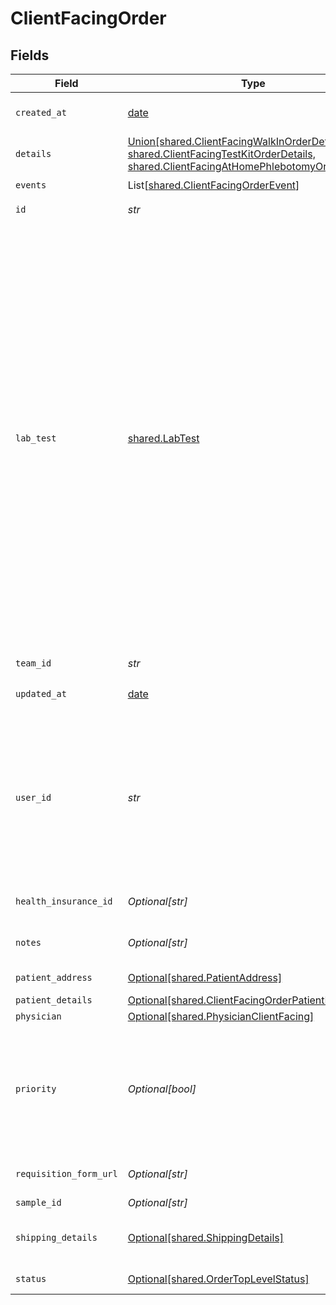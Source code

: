 # ClientFacingOrder


## Fields

| Field                                                                                                                                                                                                                                                                                                                                                                                                                                          | Type                                                                                                                                                                                                                                                                                                                                                                                                                                           | Required                                                                                                                                                                                                                                                                                                                                                                                                                                       | Description                                                                                                                                                                                                                                                                                                                                                                                                                                    | Example                                                                                                                                                                                                                                                                                                                                                                                                                                        |
| ---------------------------------------------------------------------------------------------------------------------------------------------------------------------------------------------------------------------------------------------------------------------------------------------------------------------------------------------------------------------------------------------------------------------------------------------- | ---------------------------------------------------------------------------------------------------------------------------------------------------------------------------------------------------------------------------------------------------------------------------------------------------------------------------------------------------------------------------------------------------------------------------------------------- | ---------------------------------------------------------------------------------------------------------------------------------------------------------------------------------------------------------------------------------------------------------------------------------------------------------------------------------------------------------------------------------------------------------------------------------------------- | ---------------------------------------------------------------------------------------------------------------------------------------------------------------------------------------------------------------------------------------------------------------------------------------------------------------------------------------------------------------------------------------------------------------------------------------------- | ---------------------------------------------------------------------------------------------------------------------------------------------------------------------------------------------------------------------------------------------------------------------------------------------------------------------------------------------------------------------------------------------------------------------------------------------- |
| `created_at`                                                                                                                                                                                                                                                                                                                                                                                                                                   | [date](https://docs.python.org/3/library/datetime.html#date-objects)                                                                                                                                                                                                                                                                                                                                                                           | :heavy_check_mark:                                                                                                                                                                                                                                                                                                                                                                                                                             | When your order was created                                                                                                                                                                                                                                                                                                                                                                                                                    |                                                                                                                                                                                                                                                                                                                                                                                                                                                |
| `details`                                                                                                                                                                                                                                                                                                                                                                                                                                      | [Union[shared.ClientFacingWalkInOrderDetails, shared.ClientFacingTestKitOrderDetails, shared.ClientFacingAtHomePhlebotomyOrderDetails]](../../models/shared/details.md)                                                                                                                                                                                                                                                                        | :heavy_check_mark:                                                                                                                                                                                                                                                                                                                                                                                                                             | N/A                                                                                                                                                                                                                                                                                                                                                                                                                                            |                                                                                                                                                                                                                                                                                                                                                                                                                                                |
| `events`                                                                                                                                                                                                                                                                                                                                                                                                                                       | List[[shared.ClientFacingOrderEvent](../../models/shared/clientfacingorderevent.md)]                                                                                                                                                                                                                                                                                                                                                           | :heavy_check_mark:                                                                                                                                                                                                                                                                                                                                                                                                                             | N/A                                                                                                                                                                                                                                                                                                                                                                                                                                            |                                                                                                                                                                                                                                                                                                                                                                                                                                                |
| `id`                                                                                                                                                                                                                                                                                                                                                                                                                                           | *str*                                                                                                                                                                                                                                                                                                                                                                                                                                          | :heavy_check_mark:                                                                                                                                                                                                                                                                                                                                                                                                                             | The Vital Order ID                                                                                                                                                                                                                                                                                                                                                                                                                             |                                                                                                                                                                                                                                                                                                                                                                                                                                                |
| `lab_test`                                                                                                                                                                                                                                                                                                                                                                                                                                     | [shared.LabTest](../../models/shared/labtest.md)                                                                                                                                                                                                                                                                                                                                                                                               | :heavy_check_mark:                                                                                                                                                                                                                                                                                                                                                                                                                             | The Vital Test associated with the order                                                                                                                                                                                                                                                                                                                                                                                                       | {<br/>"lab_test": {<br/>"name": "Lipids Panel",<br/>"description": "Cholesterol test",<br/>"sample_type": "dried blood spot",<br/>"method": "testkit",<br/>"price": 10,<br/>"is_active": true,<br/>"fasting": false,<br/>"is_delegated": false,<br/>"lab": {<br/>"slug": "USSL",<br/>"name": "US Specialty Lab",<br/>"first_line_address": "123 Main St",<br/>"city": "New York",<br/>"zipcode": "10001"<br/>},<br/>"markers": [<br/>{<br/>"name": "Thyroid Stimulating Hormone",<br/>"slug": "tsh",<br/>"description": ""<br/>}<br/>]<br/>}<br/>} |
| `team_id`                                                                                                                                                                                                                                                                                                                                                                                                                                      | *str*                                                                                                                                                                                                                                                                                                                                                                                                                                          | :heavy_check_mark:                                                                                                                                                                                                                                                                                                                                                                                                                             | Your team id.                                                                                                                                                                                                                                                                                                                                                                                                                                  |                                                                                                                                                                                                                                                                                                                                                                                                                                                |
| `updated_at`                                                                                                                                                                                                                                                                                                                                                                                                                                   | [date](https://docs.python.org/3/library/datetime.html#date-objects)                                                                                                                                                                                                                                                                                                                                                                           | :heavy_check_mark:                                                                                                                                                                                                                                                                                                                                                                                                                             | When your order was last updated.                                                                                                                                                                                                                                                                                                                                                                                                              |                                                                                                                                                                                                                                                                                                                                                                                                                                                |
| `user_id`                                                                                                                                                                                                                                                                                                                                                                                                                                      | *str*                                                                                                                                                                                                                                                                                                                                                                                                                                          | :heavy_check_mark:                                                                                                                                                                                                                                                                                                                                                                                                                             | User id returned by vital create user request. This id should be stored in your database against the user and used for all interactions with the vital api.                                                                                                                                                                                                                                                                                    |                                                                                                                                                                                                                                                                                                                                                                                                                                                |
| `health_insurance_id`                                                                                                                                                                                                                                                                                                                                                                                                                          | *Optional[str]*                                                                                                                                                                                                                                                                                                                                                                                                                                | :heavy_minus_sign:                                                                                                                                                                                                                                                                                                                                                                                                                             | Vital ID of the health insurance.                                                                                                                                                                                                                                                                                                                                                                                                              |                                                                                                                                                                                                                                                                                                                                                                                                                                                |
| `notes`                                                                                                                                                                                                                                                                                                                                                                                                                                        | *Optional[str]*                                                                                                                                                                                                                                                                                                                                                                                                                                | :heavy_minus_sign:                                                                                                                                                                                                                                                                                                                                                                                                                             | Notes associated with the order                                                                                                                                                                                                                                                                                                                                                                                                                |                                                                                                                                                                                                                                                                                                                                                                                                                                                |
| `patient_address`                                                                                                                                                                                                                                                                                                                                                                                                                              | [Optional[shared.PatientAddress]](../../models/shared/patientaddress.md)                                                                                                                                                                                                                                                                                                                                                                       | :heavy_minus_sign:                                                                                                                                                                                                                                                                                                                                                                                                                             | Patient Address                                                                                                                                                                                                                                                                                                                                                                                                                                |                                                                                                                                                                                                                                                                                                                                                                                                                                                |
| `patient_details`                                                                                                                                                                                                                                                                                                                                                                                                                              | [Optional[shared.ClientFacingOrderPatientDetails]](../../models/shared/clientfacingorderpatientdetails.md)                                                                                                                                                                                                                                                                                                                                     | :heavy_minus_sign:                                                                                                                                                                                                                                                                                                                                                                                                                             | Patient Details                                                                                                                                                                                                                                                                                                                                                                                                                                |                                                                                                                                                                                                                                                                                                                                                                                                                                                |
| `physician`                                                                                                                                                                                                                                                                                                                                                                                                                                    | [Optional[shared.PhysicianClientFacing]](../../models/shared/physicianclientfacing.md)                                                                                                                                                                                                                                                                                                                                                         | :heavy_minus_sign:                                                                                                                                                                                                                                                                                                                                                                                                                             | N/A                                                                                                                                                                                                                                                                                                                                                                                                                                            |                                                                                                                                                                                                                                                                                                                                                                                                                                                |
| `priority`                                                                                                                                                                                                                                                                                                                                                                                                                                     | *Optional[bool]*                                                                                                                                                                                                                                                                                                                                                                                                                               | :heavy_minus_sign:                                                                                                                                                                                                                                                                                                                                                                                                                             | Defines whether order is priority or not. Only available for Labcorp. For Labcorp, this corresponds to a STAT order.                                                                                                                                                                                                                                                                                                                           |                                                                                                                                                                                                                                                                                                                                                                                                                                                |
| `requisition_form_url`                                                                                                                                                                                                                                                                                                                                                                                                                         | *Optional[str]*                                                                                                                                                                                                                                                                                                                                                                                                                                | :heavy_minus_sign:                                                                                                                                                                                                                                                                                                                                                                                                                             | DEPRECATED. Requistion form url.                                                                                                                                                                                                                                                                                                                                                                                                               |                                                                                                                                                                                                                                                                                                                                                                                                                                                |
| `sample_id`                                                                                                                                                                                                                                                                                                                                                                                                                                    | *Optional[str]*                                                                                                                                                                                                                                                                                                                                                                                                                                | :heavy_minus_sign:                                                                                                                                                                                                                                                                                                                                                                                                                             | Sample ID                                                                                                                                                                                                                                                                                                                                                                                                                                      |                                                                                                                                                                                                                                                                                                                                                                                                                                                |
| `shipping_details`                                                                                                                                                                                                                                                                                                                                                                                                                             | [Optional[shared.ShippingDetails]](../../models/shared/shippingdetails.md)                                                                                                                                                                                                                                                                                                                                                                     | :heavy_minus_sign:                                                                                                                                                                                                                                                                                                                                                                                                                             | Shipping Details. For unregistered testkit orders.                                                                                                                                                                                                                                                                                                                                                                                             |                                                                                                                                                                                                                                                                                                                                                                                                                                                |
| `status`                                                                                                                                                                                                                                                                                                                                                                                                                                       | [Optional[shared.OrderTopLevelStatus]](../../models/shared/ordertoplevelstatus.md)                                                                                                                                                                                                                                                                                                                                                             | :heavy_minus_sign:                                                                                                                                                                                                                                                                                                                                                                                                                             | An enumeration.                                                                                                                                                                                                                                                                                                                                                                                                                                |                                                                                                                                                                                                                                                                                                                                                                                                                                                |